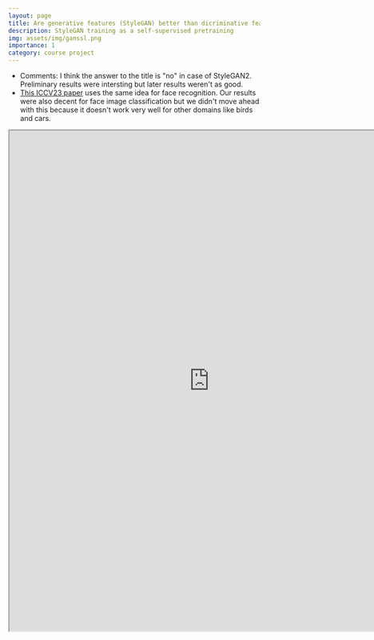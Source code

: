 ```yaml
---
layout: page
title: Are generative features (StyleGAN) better than dicriminative features? 
description: StyleGAN training as a self-supervised pretraining
img: assets/img/ganssl.png
importance: 1
category: course project
---
```


- Comments: I think the answer to the title is "no" in case of StyleGAN2. Preliminary results were intersting but later results weren't as good. 
- [This ICCV23 paper](https://seva100.github.io/stylegan-for-facerec) uses the same idea for face recognition. Our results were also decent for face image classification but we didn't move ahead with this because it doesn't work very well for other domains like birds and cars. 
<iframe src="https://drive.google.com/file/d/1i0DWC3s2Ee-1_Vp1nvoWjSbkRrz9YflI/preview" width="800" height="1000" allow="autoplay"></iframe>